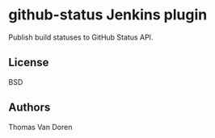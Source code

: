 github-status Jenkins plugin
============================

Publish build statuses to GitHub Status API.

License
-------

BSD

Authors
-------

Thomas Van Doren
